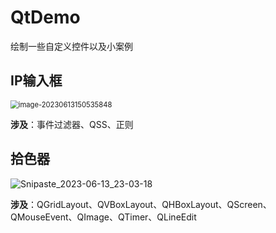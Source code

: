# QtDemo
绘制一些自定义控件以及小案例

## IP输入框

<img src="https://image.turiing.cn/images/2023/06/13/image-20230613150535848.png" alt="image-20230613150535848" style="zoom: 80%;" />

**涉及**：事件过滤器、QSS、正则

## 拾色器

![Snipaste_2023-06-13_23-03-18](https://image.turiing.cn/images/2023/06/13/Snipaste_2023-06-13_23-03-18.png)

**涉及**：QGridLayout、QVBoxLayout、QHBoxLayout、QScreen、QMouseEvent、QImage、QTimer、QLineEdit

